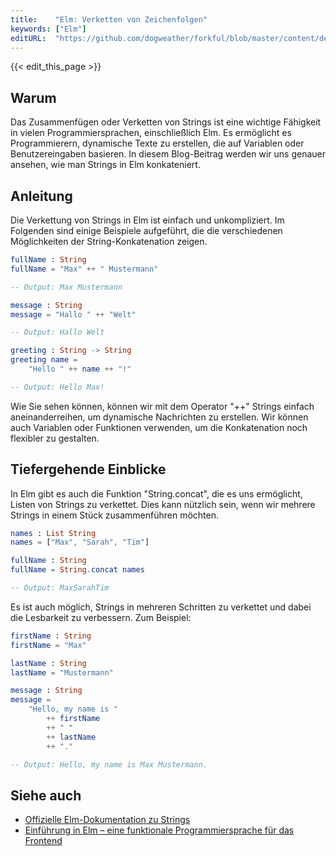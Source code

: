 ```yaml
---
title:    "Elm: Verketten von Zeichenfolgen"
keywords: ["Elm"]
editURL:  "https://github.com/dogweather/forkful/blob/master/content/de/elm/concatenating-strings.md"
---
```


{{< edit_this_page >}}

## Warum

Das Zusammenfügen oder Verketten von Strings ist eine wichtige Fähigkeit in vielen Programmiersprachen, einschließlich Elm. Es ermöglicht es Programmierern, dynamische Texte zu erstellen, die auf Variablen oder Benutzereingaben basieren. In diesem Blog-Beitrag werden wir uns genauer ansehen, wie man Strings in Elm konkateniert.

## Anleitung

Die Verkettung von Strings in Elm ist einfach und unkompliziert. Im Folgenden sind einige Beispiele aufgeführt, die die verschiedenen Möglichkeiten der String-Konkatenation zeigen.

```Elm
fullName : String
fullName = "Max" ++ " Mustermann"

-- Output: Max Mustermann
```

```Elm
message : String
message = "Hallo " ++ "Welt"

-- Output: Hallo Welt
```

```Elm
greeting : String -> String
greeting name =
    "Hello " ++ name ++ "!"

-- Output: Hello Max!
```

Wie Sie sehen können, können wir mit dem Operator "++" Strings einfach aneinanderreihen, um dynamische Nachrichten zu erstellen. Wir können auch Variablen oder Funktionen verwenden, um die Konkatenation noch flexibler zu gestalten.

## Tiefergehende Einblicke

In Elm gibt es auch die Funktion "String.concat", die es uns ermöglicht, Listen von Strings zu verkettet. Dies kann nützlich sein, wenn wir mehrere Strings in einem Stück zusammenführen möchten.

```Elm
names : List String
names = ["Max", "Sarah", "Tim"]

fullName : String
fullName = String.concat names

-- Output: MaxSarahTim
```

Es ist auch möglich, Strings in mehreren Schritten zu verkettet und dabei die Lesbarkeit zu verbessern. Zum Beispiel:

```Elm
firstName : String
firstName = "Max"

lastName : String
lastName = "Mustermann"

message : String
message =
    "Hello, my name is "
        ++ firstName
        ++ " "
        ++ lastName
        ++ "."

-- Output: Hello, my name is Max Mustermann.
```

## Siehe auch

- [Offizielle Elm-Dokumentation zu Strings](https://guide.elm-lang.org/strings/)
- [Einführung in Elm – eine funktionale Programmiersprache für das Frontend](https://www.codementor.io/@sarahlieder/intro-to-elm-a-functional-programming-language-for-the-frontend-q517gakn0)